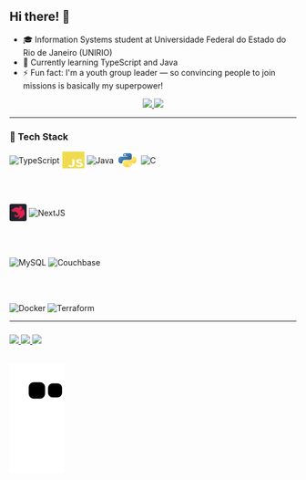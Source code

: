 ## Hi there! 👋

- 🎓 Information Systems student at Universidade Federal do Estado do Rio de Janeiro (UNIRIO)  
- 🌱 Currently learning TypeScript and Java  
- ⚡ Fun fact: I'm a youth group leader — so convincing people to join missions is basically my superpower!

<div align="center">
  <a href="https://github.com/Delabeneta">
    <img height="180em" src="https://github-readme-stats.vercel.app/api?username=Delabeneta&show_icons=true&theme=dracula&include_all_commits=true&count_private=true"/>
    <img height="180em" src="https://github-readme-stats.vercel.app/api/top-langs/?username=Delabeneta&layout=compact&langs_count=7&theme=dracula"/>
  </a>
</div>

---

### 🧰 Tech Stack

<!-- Linguagens -->
<img align="center" alt="TypeScript" height="30" width="40" src="https://cdn.jsdelivr.net/gh/devicons/devicon/icons/typescript/typescript-original.svg">
<img align="center" alt="JavaScript" height="30" width="40" src="https://raw.githubusercontent.com/devicons/devicon/master/icons/javascript/javascript-plain.svg">
<img align="center" alt="Java" height="30" width="40" src="https://raw.githubusercontent.com/jmnote/z-icons/master/svg/java.svg">
<img align="center" alt="Python" height="30" width="40" src="https://raw.githubusercontent.com/devicons/devicon/master/icons/python/python-original.svg">
<img align="center" alt="C" height="30" width="40" src="https://cdn.jsdelivr.net/gh/devicons/devicon/icons/c/c-original.svg">

<br><br>

<!-- Frameworks / Runtimes -->
<img align="center" alt="NestJS" height="30" width="30" src="https://github.com/gui-bus/TechIcons/blob/main/Dark/NestJS.svg">
<img align="center" alt="NextJS" height="30" width="30" src="https://cdn.jsdelivr.net/gh/devicons/devicon/icons/nextjs/nextjs-original.svg">

<br><br>

<!-- Banco de Dados -->
<img align="center" alt="MySQL" height="30" width="40" src="https://cdn.jsdelivr.net/gh/devicons/devicon/icons/mysql/mysql-original.svg">
<img align="center" alt="Couchbase" height="30" width="30" src="https://avatars.githubusercontent.com/u/1096662?s=200&v=4">

<br><br>

<!-- Infraestrutura -->
<img align="center" alt="Docker" height="30" width="40" src="https://cdn.jsdelivr.net/gh/devicons/devicon/icons/docker/docker-original.svg">
<img align="center" alt="Terraform" height="30" width="40" src="https://cdn.jsdelivr.net/gh/devicons/devicon/icons/terraform/terraform-original.svg">

---

### 

<div> 
  <a href="https://instagram.com/delabeneta1" target="_blank">
    <img src="https://img.shields.io/badge/-Instagram-%23E4405F?style=for-the-badge&logo=instagram&logoColor=white">
  </a>
  <a href="mailto:rafaeldelabeneta14@gmail.com" target="_blank">
    <img src="https://img.shields.io/badge/-Gmail-%23333?style=for-the-badge&logo=gmail&logoColor=white">
  </a>
  <a href="https://www.linkedin.com/in/rafael-delabeneta-b6788a1b3" target="_blank">
    <img src="https://img.shields.io/badge/-LinkedIn-%230077B5?style=for-the-badge&logo=linkedin&logoColor=white">
  </a>
</div>

<br>

![Snake animation](https://github.com/Delabeneta/Delabeneta/blob/output/github-contribution-grid-snake.svg)
